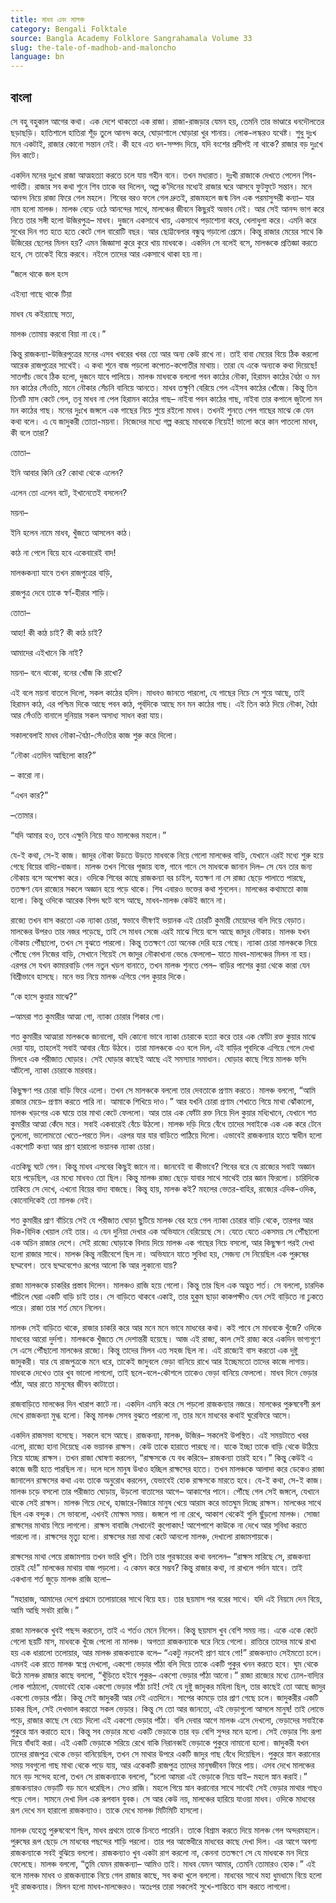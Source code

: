 ```yaml
---
title: মাধব এবং মালঞ্চ
category: Bengali Folktale
source: Bangla Academy Folklore Sangrahamala Volume 33
slug: the-tale-of-madhob-and-maloncho
language: bn
---
```


## বাংলা

সে বহু বহুকাল আগের কথা। এক দেশে থাকতো এক রাজা। রাজা-রাজড়ার যেমন হয়, তেমনি তার ভাণ্ডারে ধনদৌলতের ছড়াছড়ি। হাতিশালে হাতিরা শূঁড় তুলে আনন্দ করে, ঘোড়াশালে ঘোড়ারা খুর শানায়। লোক-লস্করও যথেষ্ট। শুধু দুঃখ মনে একটাই, রাজার কোনো সন্তান নেই। কী হবে এত ধন-সম্পদ দিয়ে, যদি বংশের প্রদীপই না থাকে? রাজার বড় দুঃখে দিন কাটে।

একদিন মনের দুঃখে রাজা আত্মহত্যা করতে চলে যায় গহীন বনে। তখন মধ্যরাত। দুঃখী রাজাকে দেখতে পেলেন শিব-পার্বতী। রাজার সব কথা শুনে শিব তাকে বর দিলেন, অল্প ক’দিনের মধ্যেই রাজার ঘরে আসবে ফুটফুটে সন্তান। মনে আনন্দ নিয়ে রাজা ফিরে গেল মহলে। শিবের বরও ফলে গেল দ্রুতই, রাজমহলে জন্ম নিল এক পরমাসুন্দরী কন্যা– যার নাম হলো মালঞ্চ। মালঞ্চ বেড়ে ওঠে আনন্দের সাথে, মালঞ্চের জীবনে কিছুরই অভাব নেই। আর সেই আনন্দ ভাগ করে নিতে তার সঙ্গী হলো উজিরপুত্র– মাধব। দুজনে একসাথে খায়, একসাথে পড়াশোনা করে, খেলাধুলা করে। এমনি করে সুখের দিন গত হতে হতে কেটে গেল বারোটি বছর। আর ছোট্টবেলার বন্ধুত্ব গড়ালো প্রেমে। কিন্তু রাজার মেয়ের সাথে কি উজিরের ছেলের মিলন হয়? এমন জিজ্ঞাসা কুরে কুরে খায় মাধবকে। একদিন সে বলেই বসে, মালঞ্চকে প্রতিজ্ঞা করতে হবে, সে তাকেই বিয়ে করবে। নইলে তাদের আর একসাথে থাকা হয় না।

“জলে থাকে জল হংস

এইন্যা গাছে থাকে টিয়া

মাধব যে কইর‍্যাছে সত্য,

মালঞ্চ তোমায় করবো বিয়া না হে।”

কিন্তু রাজকন্যা-উজিরপুত্রের মনের এসব খবরের খবর তো আর অন্য কেউ রাখে না। তাই বাবা মেয়ের বিয়ে ঠিক করলো আরেক রাজপুত্রের সাথেই। এ কথা শুনে বাজ পড়লো কপোত-কপোতীর মাথায়। তারা যে একে অন্যকে কথা দিয়েছে! সাতপাঁচ ভেবে ঠিক হলো, দুজনে যাবে পালিয়ে। মালঞ্চ মাধবকে বললো পবন কাঠের নৌকা, হিরামন কাঠের বৈঠা ও মন মন কাঠের সেঁওতি, মানে নৌকার সেঁচনি বানিয়ে আনতে। মাধব তক্ষুণি বেরিয়ে গেল এইসব কাঠের খোঁজে। কিন্তু তিন তিনটি মাস কেটে গেল, তবু মাধব না পেল হিরামন কাঠের গাছ– নাইবা পবন কাঠের গাছ, নাইবা তার কপালে জুটলো মন মন কাঠের গাছ। মনের দুঃখে জঙ্গলে এক গাছের নিচে শুয়ে রইলো মাধব। তখনই শুনতে পেল গাছের মাঝে কে যেন কথা বলে। এ যে জাদুকরী তোতা-ময়না। নিজেদের মধ্যে গল্প করছে মাধবকে নিয়েই! ভালো করে কান পাতলো মাধব, কী বলে তারা?

তোতা–

ইনি আবার কিনি রে? কোথা থেকে এলেন?

এলেন তো এলেন বটে, ইখানেতেই বসলেন?

ময়না–

ইনি হলেন নামে মাধব, খুঁজতে আসলেন কাঠ।

কাঠ না পেলে বিয়ে হবে একেবারেই বাদ!

মালঞ্চকন্যা যাবে তখন রাজপুত্রের বাড়ি,

রাজপুত্র দেবে তাকে স্বর্ণ-হীরার শাড়ি।

তোতা–

আহা! কী কাঠ চাই? কী কাঠ চাই?

আমাদের এইখানে কি নাই?

ময়না– বনে থাকো, বনের খোঁজ কি রাখো?

এই বলে ময়না বাতলে দিলো, সকল কাঠের হদিস। মাধবও জানতে পারলো, যে গাছের নিচে সে শুয়ে আছে, তাই হিরামন কাঠ, এর পশ্চিম দিকে আছে পবন কাঠ, পূর্বদিকে আছে মন মন কাঠের গাছ। এই তিন কাঠ দিয়ে নৌকা, বৈঠা আর সেঁওতি বানালে দুনিয়ার সকল অসাধ্য সাধন করা যায়।

সকালবেলাই মাধব নৌকা-বৈঠা-সেঁওতির কাজ শুরু করে দিলো।

“নৌকা এতদিন আছিলো কার?”

– কারো না।

“এখন কার?”

–তোমার।

“যদি আমার হও, তবে এক্ষুনি নিয়ে যাও মালঞ্চের মহলে।”

যে-ই কথা, সে-ই কাজ। জাদুর নৌকা উড়তে উড়তে মাধবকে নিয়ে গেলো মালঞ্চের বাড়ি, যেখানে এরই মধ্যে শুরু হয়ে গেছে বিয়ের বাদ্যি-বাজনা। মালঞ্চ তখন শিবের পূজায় ব্যস্ত, গানে গানে সে মাধবকে জানান দিল– সে যেন তার জন্য নৌকায় বসে অপেক্ষা করে। ওদিকে শিবের কাছে রাজকন্যা বর চাইল, যতক্ষণ না সে রাজ্য ছেড়ে পালাতে পারছে, ততক্ষণ যেন রাজ্যের সকলে অজ্ঞান হয়ে পড়ে থাকে। শিব এবারও ভক্তের কথা শুনলেন। মালঞ্চের কথামতো কাজ হলো। কিন্তু ওদিকে আরেক বিপদ ঘটে বসে আছে, মাধব-মালঞ্চ কেউই জানে না।

রাজ্যে তখন বাস করতো এক ন্যাকা চোরা, স্বভাবে ভীষণই ভয়ানক এই চোরটি কুমারী মেয়েদের বলি দিয়ে বেড়াত। মালঞ্চের উপরও তার নজর পড়েছে, তাই সে মাধব সেজে এরই মাঝে গিয়ে বসে আছে জাদুর নৌকায়। মালঞ্চ যখন নৌকায় পৌঁছালো, তখন সে বুঝতে পারলো। কিন্তু ততক্ষণে তো অনেক দেরি হয়ে গেছে। ন্যাকা চোরা মালঞ্চকে নিয়ে পৌঁছে গেল নিজের বাড়ি, সেখানে গিয়েই সে জাদুর নৌকাখানা ভেঙে ফেললো– যাতে মাধব-মালঞ্চের মিলন না হয়। এরপর সে যখন কামারবাড়ি গেল নতুন খড়গ বানাতে, তখন মালঞ্চ শুনতে পেল– বাড়ির পাশের কুয়া থেকে কারা যেন বিশ্রীভাবে হাসছে। মনে ভয় নিয়ে মালঞ্চ এগিয়ে গেল কুয়ার দিকে।

“কে হাসে কুয়ার মাঝে?”

–আমরা শত কুমারীর আত্মা গো, ন্যাকা চোরার শিকার গো।

শত কুমারীর আত্মারা মালঞ্চকে জানালো, যদি কোনো ভাবে ন্যাকা চোরাকে হত্যা করে তার এক ফোঁটা রক্ত কুয়ার মাঝে দেয়া যায়, তাহলেই সবাই আবার বেঁচে উঠবে। তারা মালঞ্চকে এও বলে দিল, এই বাড়ির পূবদিকে এগিয়ে গেলে দেখা মিলবে এক পরীজাত ঘোড়ার। সেই ঘোড়ার কাছেই আছে এই সমস্যার সমাধান। ঘোড়ার কাছে গিয়ে মালঞ্চ ফন্দি আঁটলো, ন্যাকা চোরাকে মারবার।

কিছুক্ষণ পর চোরা বাড়ি ফিরে এলো। তখন সে মালঞ্চকে বললো তার দেবতাকে প্রণাম করতে। মালঞ্চ বললো, “আমি রাজার মেয়ে– প্রণাম করতে পারি না। আমাকে শিখিয়ে দাও।” আর যখনি চোরা প্রণাম শেখাতে গিয়ে মাথা ঝোঁকালো, মালঞ্চ খড়গের এক ঘায়ে তার মাথা কেটে ফেললো। আর তার এক ফোঁটা রক্ত নিয়ে দিল কুয়ার মধ্যিখানে, যেখানে শত কুমারীর আত্মা কেঁদে মরে। সবাই একবারেই বেঁচে উঠলো। মালঞ্চ দড়ি দিয়ে বেঁধে তাদের সবাইকে এক এক করে টেনে তুললো, ভালোমতো খেতে-পরতে দিল। এরপর যার যার বাড়িতে পাঠিয়ে দিলো। এভাবেই রাজকন্যার হাতে স্বাধীন হলো একশোটি কন্যা আর প্রাণ হারালো ভয়ানক ন্যাকা চোরা।

এতকিছু ঘটে গেল। কিন্তু মাধব এসবের কিছুই জানে না। জানবেই বা কীভাবে? শিবের বরে যে রাজ্যের সবাই অজ্ঞান হয়ে পড়েছিল, এর মধ্যে মাধবও তো ছিল। কিন্তু মালঞ্চ রাজ্য ছেড়ে যাবার সাথে সাথেই তার জ্ঞান ফিরলো। চারিদিকে তাকিয়ে সে দেখে, এখনো বিয়ের বাদ্য বাজছে। কিন্তু হায়, মালঞ্চ কই? মহলের ভেতর-বাহির, রাজ্যের এদিক-ওদিক, কোনোদিকেই তো মালঞ্চ নেই।

শত কুমারীর প্রাণ বাঁচিয়ে সেই যে পরীজাত ঘোড়া ছুটিয়ে মালঞ্চ বের হয়ে গেল ন্যাকা চোরার বাড়ি থেকে, তারপর আর দিক-বিদিক খেয়াল নেই তার। এ যেন দুনিয়া দেখার এক অভিযানে বেরিয়েছে সে। যেতে যেতে একসময় সে পৌঁছালো এক অচিন রাজার দেশে। সেই রাজ্যে ঘোড়াকে বিদায় দিয়ে মালঞ্চ এক গাছের নিচে বসলো, আর কিছুক্ষণ পরই দেখা হলো রাজার সাথে। মালঞ্চ কিন্তু নারীবেশে ছিল না। অভিযানে যাতে সুবিধা হয়, সেজন্য সে নিয়েছিল এক পুরুষের ছদ্মবেশ। তবে ছদ্মবেশেও রূপের আলো কি আর লুকানো যায়?

রাজা মালঞ্চকে চাকরির প্রস্তাব দিলেন। মালঞ্চও রাজি হয়ে গেলো। কিন্তু তার ছিল এক অদ্ভুত শর্ত। সে বললো, চারদিক পাঁচিলে ঘেরা একটি বাড়ি চাই তার। সে বাড়িতে থাকবে একাই, তার হুকুম ছাড়া কাকপক্ষীও যেন সেই বাড়িতে না ঢুকতে পারে। রাজা তার শর্ত মেনে নিলেন।

মালঞ্চ সেই বাড়িতে থাকে, রাজার চাকরি করে আর মনে মনে ভাবে মাধবের কথা। কই পাবে সে মাধবকে খুঁজে? ওদিকে মাধবের আরো দুর্দশা। মালঞ্চকে খুঁজতে সে দেশান্তরী হয়েছে। আজ এই রাজ্য, কাল সেই রাজ্য করে একদিন ভাগ্যগুণে সে এসে পৌঁছালো মালঞ্চের রাজ্যে। কিন্তু তাদের মিলন এত সহজ ছিল না। এই রাজ্যেই বাস করতো এক দুষ্টু জাদুকরী। যার যে রাজপুত্রকে মনে ধরে, তাকেই জাদুবলে ভেড়া বানিয়ে রাখে আর ইচ্ছেমতো তাদের কাজে লাগায়। মাধবকে দেখেও তার খুব ভালো লাগলো, তাই ছলে-বলে-কৌশলে তাকেও ভেড়া বানিয়ে ফেললো। মাধব দিনে ভেড়ার পাঁঠা, আর রাতে মানুষের জীবন কাটাতো।

রাজবাড়িতে মালঞ্চের দিন খারাপ কাটে না। একদিন এমনি করে সে পড়লো রাজকন্যার নজরে। মালঞ্চের পুরুষবেশী রূপ দেখে রাজকন্যা মুগ্ধ হলো। কিন্তু মালঞ্চ সেসব বুঝতে পারলো না, তার মনে মাধবের কথাই ঘুরেফিরে আসে।

একদিন রাজসভা বসেছে। সকলে বসে আছে। রাজকন্যা, মালঞ্চ, উজির– সকলেই উপস্থিত। এই সময়টাতে খবর এলো, রাজ্যে হানা দিয়েছে এক ভয়ানক রাক্ষস। কেউ তাকে হারাতে পারছে না। যাকে ইচ্ছা তাকে বাড়ি থেকে উঠিয়ে নিয়ে যাচ্ছে রাক্ষস। তখন রাজা ঘোষণা করলেন, “রাক্ষসকে যে বধ করিবে– রাজকন্যা তারই হবে।” কিন্তু কেউই এ কাজে জয়ী হতে পারছিল না। দলে দলে মানুষ উধাও হচ্ছিল রাক্ষসের হাতে। তখন মালঞ্চকে আলাদা করে ডেকেও রাজা জানালেন রাক্ষসের কথা এবং তাকে অনুরোধ করলেন, যেভাবেই হোক রাক্ষসকে মারতে হবে। যে-ই কথা, সে-ই কাজ। মালঞ্চ চড়ে বসলো তার পরীজাত ঘোড়ায়, উড়লো বাতাসের আগে– আকাশের পানে। পৌঁছে গেল সেই জঙ্গলে, যেখানে থাকে সেই রাক্ষস। মালঞ্চ গিয়ে দেখে, হাজারে-বিজারে মানুষ খেয়ে আরাম করে ভাতঘুম দিচ্ছে রাক্ষস। মালঞ্চের সাথে ছিল এক বন্দুক। সে ভাবলো, এখনই মোক্ষম সময়। জঙ্গলে পা না রেখে, আকাশ থেকেই গুলি ছুঁড়লো মালঞ্চ। সোজা রাক্ষসের মাথায় গিয়ে লাগলো। রাক্ষস বাবাজি সেখানেই কুপোকাৎ! আশেপাশে কাউকে না দেখে আর সুবিধা করতে পারলো না। রাক্ষসের মৃত্যু হলো। রাক্ষসের মরা মাথা কেটে আনলো মালঞ্চ, দেখালো রাজামশায়কে।

রাক্ষসের মাথা পেয়ে রাজামশায় তখন ভারি খুশি। তিনি তার পুরস্কারের কথা বললেন– “রাক্ষস মারিছে সে, রাজকন্যা তারই যে!” মালঞ্চের মাথায় বাজ পড়লো। এ কেমন করে সম্ভব? কিন্তু রাজার কথা, না রাখলে গর্দান যাবে। তাই একখানা শর্ত জুড়ে মালঞ্চ রাজি হলো–

“মহারাজ, আমাদের দেশে প্রথমে তলোয়ারের সাথে বিয়ে হয়। তার ছয়মাস পর বরের সাথে। যদি এই নিয়মে দেন বিয়ে, আমি আছি সবটা রাজি।”

রাজা মালঞ্চকে খুবই পছন্দ করতেন, তাই এ শর্তও মেনে নিলেন। কিন্তু ছয়মাস খুব বেশি সময় নয়। একে একে কেটে গেলো ছয়টি মাস, মাধবকে খুঁজে পেলো না মালঞ্চ। অগত্যা রাজকন্যাকে ঘরে নিয়ে গেলো। রাত্তিরে তাদের মাঝে রাখা হয় এক ধারালো তলোয়ার, আর মালঞ্চ রাজকন্যাকে বলে– “একটু নড়লেই প্রাণ যাবে গো!” রাজকন্যাও সেইমতো চলে। এমনই এক রাতে মালঞ্চ স্বপ্নে দেখলো, একশো ভেড়ার পাঁঠা বলি দিয়ে তাকে একটি পুকুর খনন করতে হবে। ঘুম থেকে উঠে মালঞ্চ রাজার কাছে বললো, “খুঁড়িতে হইবে পুকুর– একশো ভেড়ার পাঁঠা আনো।” রাজা রাজ্যের মধ্যে ঢোল-বাদ্যির লোক পাঠালো, যেভাবেই হোক একশো ভেড়ার পাঁঠা চাই! সেই যে দুষ্টু জাদুকর মহিলা ছিল, তার কাছেই তো আছে জাদুর একশো ভেড়ার পাঁঠা। কিন্তু সেই জাদুকরী আর নেই এতদিনে। সাপের কামড়ে তার প্রাণ গেছে চলে। জাদুকরীর একটি চাকর ছিল, সেই দেখভাল করতো সকল ভেড়ার। কিন্তু সে তো আর জানতো, এই ভেড়াগুলো আসলে মানুষ! তাই লোভে পড়ে, রাজার কাছে সে বেচে দিলো এই একশো ভেড়ার পাঁঠা। বলি দেবার আগে মালঞ্চ এসে দেখলো, ভেড়াদের সবাইকে পুকুরে স্নান করাতে হবে। কিন্তু সব ভেড়ার মধ্যে একটি ভেড়াকে তার বড় বেশি সুন্দর মনে হলো। সেই ভেড়ার শিং রূপা দিয়ে বাঁধাই করা। এই একটি ভেড়াকে সরিয়ে রেখে বাকি নিরানব্বই ভেড়াকে পুকুরে নামানো হলো। জাদুকরী যখন তাদের রাজপুত্র থেকে ভেড়া বানিয়েছিল, তখন সে মাথার উপরে একটি জাদুর গাছ বেঁধে দিয়েছিল। পুকুরে স্নান করানোর সময় সবগুলো গাছ মাথা থেকে পড়ে যায়, আর একেকটি রাজপুত্র তাদের মানুষজীবন ফিরে পায়। এসব দেখে মালঞ্চের মনে বড় সন্দেহ হলো, তখন সে রাজকন্যাকে বললো, “চলো আমরা এই ভেড়াকে নিয়ে যাই– মহলে স্নান করাই।” রাজকন্যারও ভেড়াটি বড় মনে ধরেছিল। সেও রাজি। মহলে গিয়ে স্নান করানোর সাথে সাথেই সেই ভেড়ার মাথার গাছও পড়ে গেল। সামনে দেখা দিল এক রূপবান যুবক। সে আর কেউ নয়, মালঞ্চের হারিয়ে যাওয়া মাধব। ওদিকে মাধবের রূপ দেখে মন হারালো রাজকন্যাও। তাকে দেখে মালঞ্চ মিটিমিটি হাসলো।

মালঞ্চ যেহেতু পুরুষবেশে ছিল, মাধব প্রথমে তাকে চিনতে পারেনি। তাকে বিশ্রাম করতে দিয়ে মালঞ্চ গেল অন্দরমহলে। পুরুষের রূপ ছেড়ে সে মাধবের পছন্দের শাড়ি পরলো। তার পর আস্তেধীরে মাধবের কাছে দেখা দিল। এর আগে অবশ্য রাজকন্যাকে সবই বুঝিয়ে বললো। রাজকন্যাও খুব একটা রাগ করলো না, কেননা ততক্ষণে সে যে মাধবকে মন দিয়ে ফেলেছে। মালঞ্চ বললো, “তুমি যেমন রাজকন্যা– আমিও তাই। মাধব যেমন আমার, তেমনি তোমারও হোক।” এই বলে মালঞ্চ মাধব ও রাজকন্যাকে নিয়ে গেল রাজার কাছে, সব কথা খুলে বললো। মাধবের সাথে মহা ধুমধামে বিয়ে হলো দুই রাজকন্যার। মিলন হলো মাধব-মালঞ্চেরও। অতঃপর তারা সকলেই সুখে-শান্তিতে বাস করতে লাগলো।
